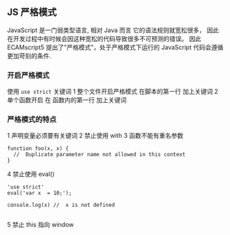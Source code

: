 ## JS 严格模式
JavaScript 是一门弱类型语言, 相对 Java 而言 它的语法规则就宽松很多， 因此在开发过程中有时候会因这种宽松的代码导致很多不可预测的错误。
因此 ECAMscript5 提出了"严格模式"，处于严格模式下运行的 JavaScript 代码会遵循更加苛刻的条件.

### 开启严格模式
使用 `use strict` 关键词
1 整个文件开启严格模式 在脚本的第一行 加上关键词
2 单个函数开启  在 函数内的第一行 加上关键词

### 严格模式的特点
1 声明变量必须要有关键词
2 禁止使用 with
3 函数不能有重名参数
  ```
  function foo(x, x) {
    //  Duplicate parameter name not allowed in this context
  }
  ```
4 禁止使用 eval()

  ```
  'use strict'
  eval('var x  = 10;');

  console.log(x) //  x is not defined


  ```
5 禁止 this 指向 window
